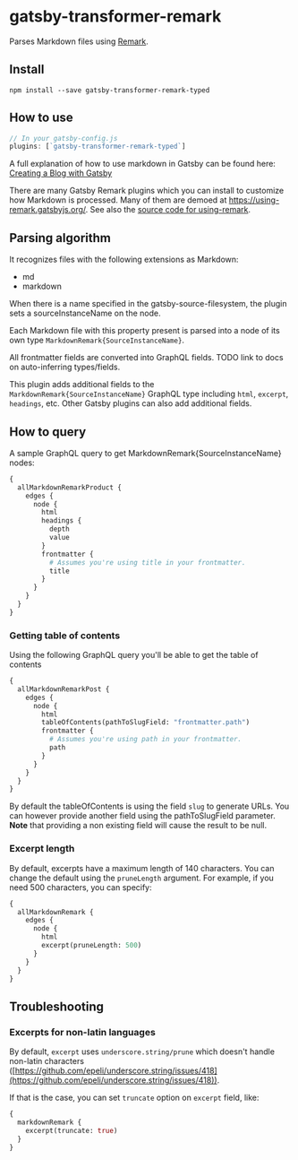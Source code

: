 # gatsby-transformer-remark

Parses Markdown files using [Remark](http://remark.js.org/).

## Install

`npm install --save gatsby-transformer-remark-typed`

## How to use

```javascript
// In your gatsby-config.js
plugins: [`gatsby-transformer-remark-typed`]
```

A full explanation of how to use markdown in Gatsby can be found here:
[Creating a Blog with Gatsby](https://www.gatsbyjs.org/blog/2017-07-19-creating-a-blog-with-gatsby/)

There are many Gatsby Remark plugins which you can install to customize how Markdown is processed. Many of them are demoed at https://using-remark.gatsbyjs.org/. See also the [source code for using-remark](https://github.com/gatsbyjs/gatsby/tree/master/examples/using-remark).

## Parsing algorithm

It recognizes files with the following extensions as Markdown:

- md
- markdown

When there is a name specified in the gatsby-source-filesystem, the plugin sets a sourceInstanceName on the node.

Each Markdown file with this property present is parsed into a node of its own 
type `MarkdownRemark{SourceInstanceName}`.

All frontmatter fields are converted into GraphQL fields. TODO link to docs on
auto-inferring types/fields.

This plugin adds additional fields to the `MarkdownRemark{SourceInstanceName}` GraphQL type
including `html`, `excerpt`, `headings`, etc. Other Gatsby plugins can also add
additional fields.

## How to query

A sample GraphQL query to get MarkdownRemark{SourceInstanceName} nodes:

```graphql
{
  allMarkdownRemarkProduct {
    edges {
      node {
        html
        headings {
          depth
          value
        }
        frontmatter {
          # Assumes you're using title in your frontmatter.
          title
        }
      }
    }
  }
}
```

### Getting table of contents

Using the following GraphQL query you'll be able to get the table of contents

```graphql
{
  allMarkdownRemarkPost {
    edges {
      node {
        html
        tableOfContents(pathToSlugField: "frontmatter.path")
        frontmatter {
          # Assumes you're using path in your frontmatter.
          path
        }
      }
    }
  }
}
```

By default the tableOfContents is using the field `slug` to generate URLs. You can however provide another field using the pathToSlugField parameter. **Note** that providing a non existing field will cause the result to be null.

### Excerpt length

By default, excerpts have a maximum length of 140 characters. You can change the default using the ```pruneLength``` argument. For example, if you need 500 characters, you can specify:

```graphql
{
  allMarkdownRemark {
    edges {
      node {
        html
        excerpt(pruneLength: 500)
      }
    }
  }
}
```

## Troubleshooting

### Excerpts for non-latin languages

By default, `excerpt` uses `underscore.string/prune` which doesn't handle non-latin characters ([https://github.com/epeli/underscore.string/issues/418](https://github.com/epeli/underscore.string/issues/418)).

If that is the case, you can set `truncate` option on `excerpt` field, like:

```graphql
{
  markdownRemark {
    excerpt(truncate: true)
  }
}
```
